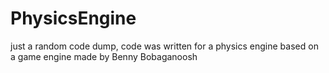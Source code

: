 # PhysicsEngine
just a random code dump, code was written for a physics engine
based on a game engine made by Benny Bobaganoosh
